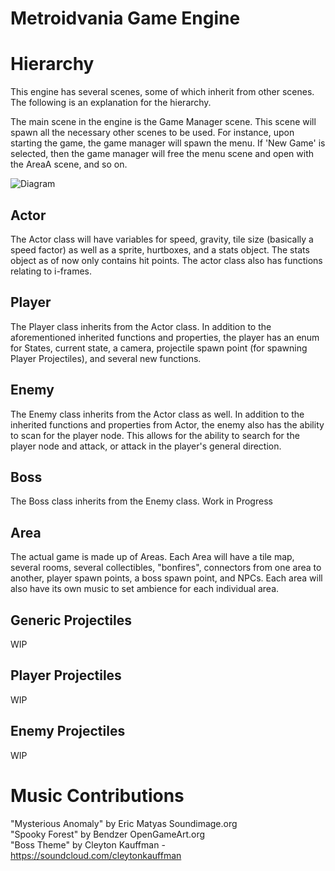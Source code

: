 # Metroidvania Game Engine

# Hierarchy
This engine has several scenes, some of which inherit from other scenes. The following is an explanation
for the hierarchy.

The main scene in the engine is the Game Manager scene. This scene will spawn all the necessary other
scenes to be used. For instance, upon starting the game, the game manager will spawn the menu. If 'New Game'
is selected, then the game manager will free the menu scene and open with the AreaA scene, and so on.

![Diagram](https://raw.githubusercontent.com/kddove85/simple_game/main/Diagram.png)

## Actor
The Actor class will have variables for speed, gravity, tile size (basically a speed factor) as well as
a sprite, hurtboxes, and a stats object. The stats object as of now only contains hit points. The actor 
class also has functions relating to i-frames.

## Player
The Player class inherits from the Actor class. In addition to the aforementioned inherited functions and
properties, the player has an enum for States, current state, a camera, projectile spawn point (for 
spawning Player Projectiles), and several new functions.

## Enemy
The Enemy class inherits from the Actor class as well. In addition to the inherited functions and properties
from Actor, the enemy also has the ability to scan for the player node. This allows for the ability to search
for the player node and attack, or attack in the player's general direction.

## Boss
The Boss class inherits from the Enemy class. Work in Progress

## Area
The actual game is made up of Areas. Each Area will have a tile map, several rooms, several collectibles,
"bonfires", connectors from one area to another, player spawn points, a boss spawn point, and NPCs. Each 
area will also have its own music to set ambience for each individual area.

## Generic Projectiles
WIP

## Player Projectiles
WIP

## Enemy Projectiles
WIP

# Music Contributions
"Mysterious Anomaly" by Eric Matyas Soundimage.org \
"Spooky Forest" by Bendzer OpenGameArt.org \
"Boss Theme" by Cleyton Kauffman - https://soundcloud.com/cleytonkauffman
